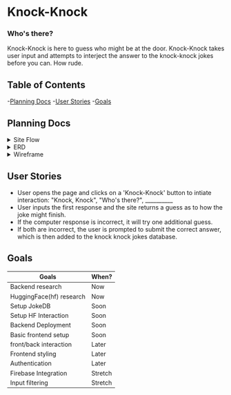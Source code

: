 # Knock-Knock

### Who's there?

Knock-Knock is here to guess who might be at the door. Knock-Knock takes user input and attempts to interject the answer to the knock-knock jokes before you can. How rude.

## Table of Contents
-[Planning Docs](#planning-docs)
-[User Stories](#user-stories)
-[Goals](#goals)


## Planning Docs
<details>
  <summary>
    Site Flow
  </summary>
<img src="./planning-docs/flowchart01.png" alt="Speghetti" width="50%">
</details>

<details>
  <summary>ERD</summary>
  <img src="./planning-docs/wireframe01.png" alt="Sick flow with more jokes than Bazooka Joe">
</details>

<details>
  <summary>Wireframe</summary>
  <img src="./planning-docs/actualwireframe01.png" alt=rip DOOM" width="80vw">
</details>


## User Stories
* User opens the page and clicks on a 'Knock-Knock' button to intiate interaction: "Knock, Knock", "Who's there?", __________
* User inputs the first response and the site returns a guess as to how the joke might finish.
* If the computer response is incorrect, it will try one additional guess.
* If both are incorrect, the user is prompted to submit the correct answer, which is then added to the knock knock jokes database.

## Goals
| Goals | When? |
|-------|-------|
| Backend research | Now |
| HuggingFace(hf) research | Now |
| Setup JokeDB | Soon |
| Setup HF Interaction | Soon |
| Backend Deployment | Soon |
| Basic frontend setup | Soon |
| front/back interaction | Later |
| Frontend styling | Later |
| Authentication | Later |
| Firebase Integration | Stretch |
| Input filtering | Stretch |
